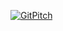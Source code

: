 [![GitPitch](https://gitpitch.com/assets/badge.svg)](https://gitpitch.com/mug-in-clermont-public/talks/master?grs=gitlab&t=sky&p=talks#/)
